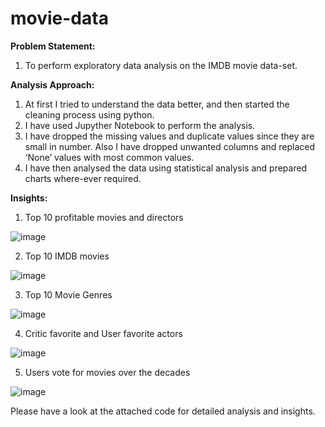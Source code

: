 # movie-data
**Problem Statement:**
1. To perform exploratory data analysis on the IMDB movie data-set.

**Analysis Approach:**
1. At first I tried to understand the data better, and then started the cleaning process using python.
2. I have used Jupyther Notebook to perform the analysis.
3. I have dropped the missing values and duplicate values since they are small in number. Also I have dropped unwanted columns and replaced ‘None’ values with most common values.
4. I have then analysed the data using statistical analysis and prepared charts where-ever required.

**Insights:**

1. Top 10 profitable movies and directors

![image](https://github.com/dshreesr/movie-data/assets/33718332/7942e060-edbd-4e34-9db0-be8454afde9e)

2. Top 10 IMDB movies

![image](https://github.com/dshreesr/movie-data/assets/33718332/ceb25f6c-fe5f-46e9-ad43-17d8165680f5)

3. Top 10 Movie Genres

![image](https://github.com/dshreesr/movie-data/assets/33718332/dc7e7fc7-741c-47a1-b078-27a92ca6448e)

4. Critic favorite and User favorite actors

![image](https://github.com/dshreesr/movie-data/assets/33718332/4c1e9223-7f85-4058-b3b7-7f0bbe1db07c)

5. Users vote for movies over the decades

![image](https://github.com/dshreesr/movie-data/assets/33718332/206ae36b-058e-4443-924c-cbd4194dc555)

Please have a look at the attached code for detailed analysis and insights.






